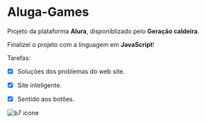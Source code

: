 # Aluga-Games
  
  Projeto da plataforma **Alura**, disponiblizado pelo **Geração caldeira**.   

  Finalizei o projeto com a linguagem em **JavaScript**!


  Tarefas:
  
  - [x] Soluções dos problemas do web site.
  - [x] Site inteligente.
  - [x] Sentido aos botões. 




![b7 icone](https://github.com/user-attachments/assets/4a7e4c57-bab3-465f-8e8f-701933f1e0b2)
